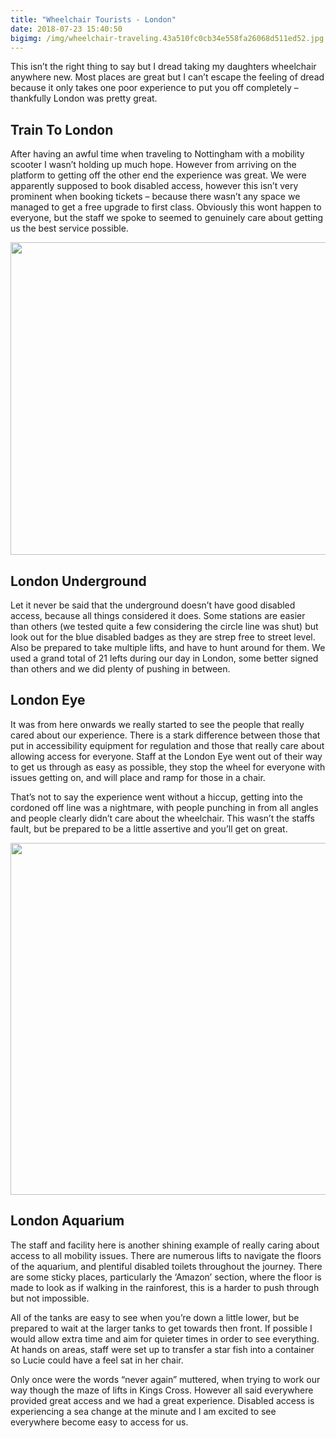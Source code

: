 ```yaml
---
title: "Wheelchair Tourists - London"
date: 2018-07-23 15:40:50
bigimg: /img/wheelchair-traveling.43a510fc0cb34e558fa26068d511ed52.jpg
---
```

This isn&#8217;t the right thing to say but I dread taking my daughters wheelchair anywhere new. Most places are great but I can&#8217;t escape the feeling of dread because it only takes one poor experience to put you off completely &#8211; thankfully London was pretty great.

## Train To London

After having an awful time when traveling to Nottingham with a mobility scooter I wasn’t holding up much hope. However from arriving on the platform to getting off the other end the experience was great. We were apparently supposed to book disabled access, however this isn’t very prominent when booking tickets &#8211; because there wasn’t any space we managed to get a free upgrade to first class. Obviously this wont happen to everyone, but the staff we spoke to seemed to genuinely care about getting us the best service possible.

<img class="alignnone size-full wp-image-894" src="https://gr36.com/wp-content/uploads/2018/07/IMG_0584.jpg" width="1000" height="500" srcset="https://gr36.com/wp-content/uploads/2018/07/IMG_0584.jpg 1000w, https://gr36.com/wp-content/uploads/2018/07/IMG_0584-300x150.jpg 300w, https://gr36.com/wp-content/uploads/2018/07/IMG_0584-768x384.jpg 768w, https://gr36.com/wp-content/uploads/2018/07/IMG_0584-700x350.jpg 700w" sizes="(max-width: 1000px) 100vw, 1000px" />

## London Underground

Let it never be said that the underground doesn’t have good disabled access, because all things considered it does. Some stations are easier than others (we tested quite a few considering the circle line was shut) but look out for the blue disabled badges as they are strep free to street level. Also be prepared to take multiple lifts, and have to hunt around for them. We used a grand total of 21 lefts during our day in London, some better signed than others and we did plenty of pushing in between.

## London Eye

It was from here onwards we really started to see the people that really cared about our experience. There is a stark difference between those that put in accessibility equipment for regulation and those that really care about allowing access for everyone. Staff at the London Eye went out of their way to get us through as easy as possible, they stop the wheel for everyone with issues getting on, and will place and ramp for those in a chair.

That’s not to say the experience went without a hiccup, getting into the cordoned off line was a nightmare, with people punching in from all angles and people clearly didn’t care about the wheelchair. This wasn’t the staffs fault, but be prepared to be a little assertive and you’ll get on great.

<img class="alignnone size-full wp-image-895" src="https://gr36.com/wp-content/uploads/2018/07/B60F10EE-A5DF-4255-BD8C-CBD1B4EA1D20.png" width="1000" height="563" srcset="https://gr36.com/wp-content/uploads/2018/07/B60F10EE-A5DF-4255-BD8C-CBD1B4EA1D20.png 1000w, https://gr36.com/wp-content/uploads/2018/07/B60F10EE-A5DF-4255-BD8C-CBD1B4EA1D20-300x169.png 300w, https://gr36.com/wp-content/uploads/2018/07/B60F10EE-A5DF-4255-BD8C-CBD1B4EA1D20-768x432.png 768w, https://gr36.com/wp-content/uploads/2018/07/B60F10EE-A5DF-4255-BD8C-CBD1B4EA1D20-700x394.png 700w" sizes="(max-width: 1000px) 100vw, 1000px" />

## London Aquarium

The staff and facility here is another shining example of really caring about access to all mobility issues. There are numerous lifts to navigate the floors of the aquarium, and plentiful disabled toilets throughout the journey. There are some sticky places, particularly the ‘Amazon’ section, where the floor is made to look as if walking in the rainforest, this is a harder to push through but not impossible.

All of the tanks are easy to see when you’re down a little lower, but be prepared to wait at the larger tanks to get towards then front. If possible I would allow extra time and aim for quieter times in order to see everything. At hands on areas, staff were set up to transfer a star fish into a container so Lucie could have a feel sat in her chair.

Only once were the words “never again” muttered, when trying to work our way though the maze of lifts in Kings Cross. However all said everywhere provided great access and we had a great experience. Disabled access is experiencing a sea change at the minute and I am excited to see everywhere become easy to access for us.
